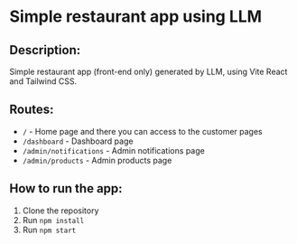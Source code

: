 # Simple restaurant app using LLM

## Description:

Simple restaurant app (front-end only) generated by LLM, using Vite React and Tailwind CSS.

## Routes:

- `/` - Home page and there you can access to the customer pages
- `/dashboard` - Dashboard page
- `/admin/notifications` - Admin notifications page
- `/admin/products` - Admin products page

## How to run the app:

1. Clone the repository
2. Run `npm install`
3. Run `npm start`
